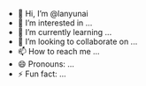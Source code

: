 - 👋 Hi, I’m @lanyunai
- 👀 I’m interested in ...
- 🌱 I’m currently learning ...
- 💞️ I’m looking to collaborate on ...
- 📫 How to reach me ...
- 😄 Pronouns: ...
- ⚡ Fun fact: ...

<!---
lanyunai/lanyunai is a ✨ special ✨ repository because its `README.md` (this file) appears on your GitHub profile.
You can click the Preview link to take a look at your changes.
--->
